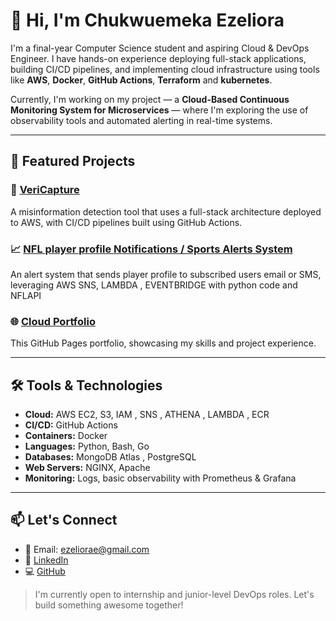 # 👋 Hi, I'm Chukwuemeka Ezeliora

I'm a final-year Computer Science student and aspiring Cloud & DevOps Engineer. I have hands-on experience deploying full-stack applications, building CI/CD pipelines, and implementing cloud infrastructure using tools like **AWS**, **Docker**, **GitHub Actions**, **Terraform** and **kubernetes**.

Currently, I'm working on my project — a **Cloud-Based Continuous Monitoring System for Microservices** — where I'm exploring the use of observability tools and automated alerting in real-time systems.

---

## 💼 Featured Projects
 
### 🧠 [VeriCapture](https://github.com/VeriCapture-source-codes/VERICAPTURE-MAIN)
A misinformation detection tool that uses a full-stack architecture deployed to AWS, with CI/CD pipelines built using GitHub Actions.

### 📈 [NFL player profile Notifications / Sports Alerts System](https://github.com/Therook-sudo/Playerprofile-notification)
An alert system that sends player profile to subscribed users email or SMS, leveraging AWS SNS, LAMBDA , EVENTBRIDGE with python code and NFLAPI

### 🌐 [Cloud Portfolio](https://github.com/Therook-sudo/Therook-sudo.github.io)
This GitHub Pages portfolio, showcasing my skills and project experience.

---

## 🛠️ Tools & Technologies

- **Cloud:** AWS EC2, S3, IAM , SNS , ATHENA , LAMBDA , ECR 
- **CI/CD:** GitHub Actions
- **Containers:** Docker
- **Languages:** Python, Bash, Go
- **Databases:** MongoDB Atlas , PostgreSQL
- **Web Servers:** NGINX, Apache 
- **Monitoring:** Logs, basic observability with Prometheus & Grafana 

---

## 📫 Let's Connect

- 📧 Email: ezeliorae@gmail.com
- 💼 [LinkedIn](linkedin.com/in/chukwuemeka-ezeliora-456a48323)
- 💻 [GitHub](https://github.com/Therook-sudo)

> I'm currently open to internship and junior-level DevOps roles. Let's build something awesome together!

